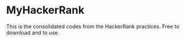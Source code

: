 # MyHackerRank
This is the consolidated codes from the HackerRank practices.
Free to download and to use.
